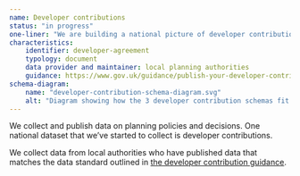 ```yaml
---
name: Developer contributions
status: "in progress"
one-liner: "We are building a national picture of developer contributions, including Section 106 and CIL contributions"
characteristics:
    identifier: developer-agreement
    typology: document
    data provider and maintainer: local planning authorities
    guidance: https://www.gov.uk/guidance/publish-your-developer-contributions-data
schema-diagram:
    name: "developer-contribution-schema-diagram.svg"
    alt: "Diagram showing how the 3 developer contribution schemas fit together"
---
```


We collect and publish data on planning policies and decisions. One national dataset that we’ve started to collect is developer contributions.

We collect data from local authorities who have published data that matches the data standard outlined in [the developer contribution guidance](https://www.gov.uk/guidance/publish-your-developer-contributions-data).
